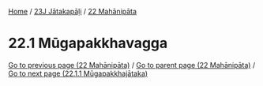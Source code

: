 
[Home](/) / [23J Jātakapāḷi](../../23J.md) / [22 Mahānipāta](../22.md)

# 22.1 Mūgapakkhavagga


[Go to previous page (22 Mahānipāta)](../22.md) / [Go to parent page (22 Mahānipāta)](../22.md) / [Go to next page (22.1.1 Mūgapakkhajātaka)](22.1/22.1.1.md)


